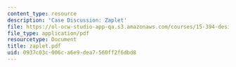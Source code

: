 ```yaml
---
content_type: resource
description: 'Case Discussion: Zaplet'
file: https://ol-ocw-studio-app-qa.s3.amazonaws.com/courses/15-394-designing-and-leading-the-entrepreneurial-organization-spring-2003/0937c03c006ca6e9dea7560ff2f6dbd8_zaplet.pdf
file_type: application/pdf
resourcetype: Document
title: zaplet.pdf
uid: 0937c03c-006c-a6e9-dea7-560ff2f6dbd8
---
```

